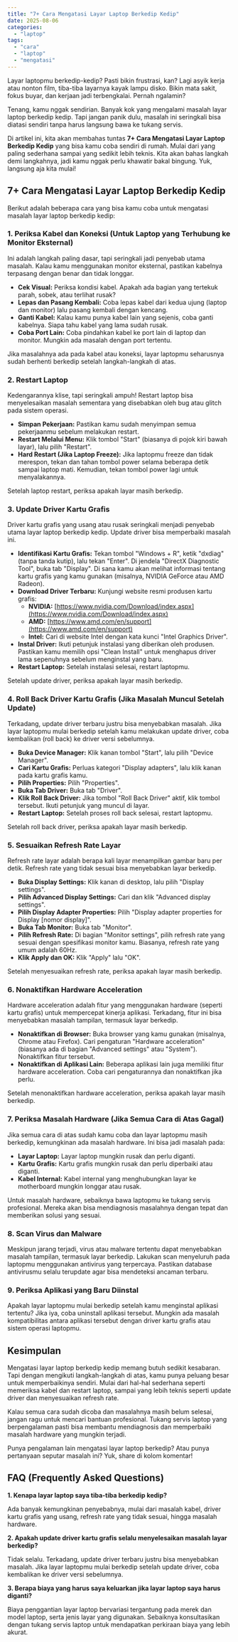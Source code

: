 ```yaml
---
title: "7+ Cara Mengatasi Layar Laptop Berkedip Kedip"
date: 2025-08-06
categories: 
  - "laptop"
tags: 
  - "cara"
  - "laptop"
  - "mengatasi"
---
```


Layar laptopmu berkedip-kedip? Pasti bikin frustrasi, kan? Lagi asyik kerja atau nonton film, tiba-tiba layarnya kayak lampu disko. Bikin mata sakit, fokus buyar, dan kerjaan jadi terbengkalai. Pernah ngalamin?

Tenang, kamu nggak sendirian. Banyak kok yang mengalami masalah layar laptop berkedip kedip. Tapi jangan panik dulu, masalah ini seringkali bisa diatasi sendiri tanpa harus langsung bawa ke tukang servis.

Di artikel ini, kita akan membahas tuntas **7+ Cara Mengatasi Layar Laptop Berkedip Kedip** yang bisa kamu coba sendiri di rumah. Mulai dari yang paling sederhana sampai yang sedikit lebih teknis. Kita akan bahas langkah demi langkahnya, jadi kamu nggak perlu khawatir bakal bingung. Yuk, langsung aja kita mulai!

## 7+ Cara Mengatasi Layar Laptop Berkedip Kedip

Berikut adalah beberapa cara yang bisa kamu coba untuk mengatasi masalah layar laptop berkedip kedip:

### 1\. Periksa Kabel dan Koneksi (Untuk Laptop yang Terhubung ke Monitor Eksternal)

Ini adalah langkah paling dasar, tapi seringkali jadi penyebab utama masalah. Kalau kamu menggunakan monitor eksternal, pastikan kabelnya terpasang dengan benar dan tidak longgar.

- **Cek Visual:** Periksa kondisi kabel. Apakah ada bagian yang tertekuk parah, sobek, atau terlihat rusak?
- **Lepas dan Pasang Kembali:** Coba lepas kabel dari kedua ujung (laptop dan monitor) lalu pasang kembali dengan kencang.
- **Ganti Kabel:** Kalau kamu punya kabel lain yang sejenis, coba ganti kabelnya. Siapa tahu kabel yang lama sudah rusak.
- **Coba Port Lain:** Coba pindahkan kabel ke port lain di laptop dan monitor. Mungkin ada masalah dengan port tertentu.

Jika masalahnya ada pada kabel atau koneksi, layar laptopmu seharusnya sudah berhenti berkedip setelah langkah-langkah di atas.

### 2\. Restart Laptop

Kedengarannya klise, tapi seringkali ampuh! Restart laptop bisa menyelesaikan masalah sementara yang disebabkan oleh bug atau glitch pada sistem operasi.

- **Simpan Pekerjaan:** Pastikan kamu sudah menyimpan semua pekerjaanmu sebelum melakukan restart.
- **Restart Melalui Menu:** Klik tombol "Start" (biasanya di pojok kiri bawah layar), lalu pilih "Restart".
- **Hard Restart (Jika Laptop Freeze):** Jika laptopmu freeze dan tidak merespon, tekan dan tahan tombol power selama beberapa detik sampai laptop mati. Kemudian, tekan tombol power lagi untuk menyalakannya.

Setelah laptop restart, periksa apakah layar masih berkedip.

### 3\. Update Driver Kartu Grafis

Driver kartu grafis yang usang atau rusak seringkali menjadi penyebab utama layar laptop berkedip kedip. Update driver bisa memperbaiki masalah ini.

- **Identifikasi Kartu Grafis:** Tekan tombol "Windows + R", ketik "dxdiag" (tanpa tanda kutip), lalu tekan "Enter". Di jendela "DirectX Diagnostic Tool", buka tab "Display". Di sana kamu akan melihat informasi tentang kartu grafis yang kamu gunakan (misalnya, NVIDIA GeForce atau AMD Radeon).
- **Download Driver Terbaru:** Kunjungi website resmi produsen kartu grafis:
    - **NVIDIA:** [https://www.nvidia.com/Download/index.aspx](https://www.nvidia.com/Download/index.aspx)
    - **AMD:** [https://www.amd.com/en/support](https://www.amd.com/en/support)
    - **Intel:** Cari di website Intel dengan kata kunci "Intel Graphics Driver".
- **Instal Driver:** Ikuti petunjuk instalasi yang diberikan oleh produsen. Pastikan kamu memilih opsi "Clean Install" untuk menghapus driver lama sepenuhnya sebelum menginstal yang baru.
- **Restart Laptop:** Setelah instalasi selesai, restart laptopmu.

Setelah update driver, periksa apakah layar masih berkedip.

### 4\. Roll Back Driver Kartu Grafis (Jika Masalah Muncul Setelah Update)

Terkadang, update driver terbaru justru bisa menyebabkan masalah. Jika layar laptopmu mulai berkedip setelah kamu melakukan update driver, coba kembalikan (roll back) ke driver versi sebelumnya.

- **Buka Device Manager:** Klik kanan tombol "Start", lalu pilih "Device Manager".
- **Cari Kartu Grafis:** Perluas kategori "Display adapters", lalu klik kanan pada kartu grafis kamu.
- **Pilih Properties:** Pilih "Properties".
- **Buka Tab Driver:** Buka tab "Driver".
- **Klik Roll Back Driver:** Jika tombol "Roll Back Driver" aktif, klik tombol tersebut. Ikuti petunjuk yang muncul di layar.
- **Restart Laptop:** Setelah proses roll back selesai, restart laptopmu.

Setelah roll back driver, periksa apakah layar masih berkedip.

### 5\. Sesuaikan Refresh Rate Layar

Refresh rate layar adalah berapa kali layar menampilkan gambar baru per detik. Refresh rate yang tidak sesuai bisa menyebabkan layar berkedip.

- **Buka Display Settings:** Klik kanan di desktop, lalu pilih "Display settings".
- **Pilih Advanced Display Settings:** Cari dan klik "Advanced display settings".
- **Pilih Display Adapter Properties:** Pilih "Display adapter properties for Display \[nomor display\]".
- **Buka Tab Monitor:** Buka tab "Monitor".
- **Pilih Refresh Rate:** Di bagian "Monitor settings", pilih refresh rate yang sesuai dengan spesifikasi monitor kamu. Biasanya, refresh rate yang umum adalah 60Hz.
- **Klik Apply dan OK:** Klik "Apply" lalu "OK".

Setelah menyesuaikan refresh rate, periksa apakah layar masih berkedip.

### 6\. Nonaktifkan Hardware Acceleration

Hardware acceleration adalah fitur yang menggunakan hardware (seperti kartu grafis) untuk mempercepat kinerja aplikasi. Terkadang, fitur ini bisa menyebabkan masalah tampilan, termasuk layar berkedip.

- **Nonaktifkan di Browser:** Buka browser yang kamu gunakan (misalnya, Chrome atau Firefox). Cari pengaturan "Hardware acceleration" (biasanya ada di bagian "Advanced settings" atau "System"). Nonaktifkan fitur tersebut.
- **Nonaktifkan di Aplikasi Lain:** Beberapa aplikasi lain juga memiliki fitur hardware acceleration. Coba cari pengaturannya dan nonaktifkan jika perlu.

Setelah menonaktifkan hardware acceleration, periksa apakah layar masih berkedip.

### 7\. Periksa Masalah Hardware (Jika Semua Cara di Atas Gagal)

Jika semua cara di atas sudah kamu coba dan layar laptopmu masih berkedip, kemungkinan ada masalah hardware. Ini bisa jadi masalah pada:

- **Layar Laptop:** Layar laptop mungkin rusak dan perlu diganti.
- **Kartu Grafis:** Kartu grafis mungkin rusak dan perlu diperbaiki atau diganti.
- **Kabel Internal:** Kabel internal yang menghubungkan layar ke motherboard mungkin longgar atau rusak.

Untuk masalah hardware, sebaiknya bawa laptopmu ke tukang servis profesional. Mereka akan bisa mendiagnosis masalahnya dengan tepat dan memberikan solusi yang sesuai.

### 8\. Scan Virus dan Malware

Meskipun jarang terjadi, virus atau malware tertentu dapat menyebabkan masalah tampilan, termasuk layar berkedip. Lakukan scan menyeluruh pada laptopmu menggunakan antivirus yang terpercaya. Pastikan database antivirusmu selalu terupdate agar bisa mendeteksi ancaman terbaru.

### 9\. Periksa Aplikasi yang Baru Diinstal

Apakah layar laptopmu mulai berkedip setelah kamu menginstal aplikasi tertentu? Jika iya, coba uninstall aplikasi tersebut. Mungkin ada masalah kompatibilitas antara aplikasi tersebut dengan driver kartu grafis atau sistem operasi laptopmu.

## Kesimpulan

Mengatasi layar laptop berkedip kedip memang butuh sedikit kesabaran. Tapi dengan mengikuti langkah-langkah di atas, kamu punya peluang besar untuk memperbaikinya sendiri. Mulai dari hal-hal sederhana seperti memeriksa kabel dan restart laptop, sampai yang lebih teknis seperti update driver dan menyesuaikan refresh rate.

Kalau semua cara sudah dicoba dan masalahnya masih belum selesai, jangan ragu untuk mencari bantuan profesional. Tukang servis laptop yang berpengalaman pasti bisa membantu mendiagnosis dan memperbaiki masalah hardware yang mungkin terjadi.

Punya pengalaman lain mengatasi layar laptop berkedip? Atau punya pertanyaan seputar masalah ini? Yuk, share di kolom komentar!

## FAQ (Frequently Asked Questions)

**1\. Kenapa layar laptop saya tiba-tiba berkedip kedip?**

Ada banyak kemungkinan penyebabnya, mulai dari masalah kabel, driver kartu grafis yang usang, refresh rate yang tidak sesuai, hingga masalah hardware.

**2\. Apakah update driver kartu grafis selalu menyelesaikan masalah layar berkedip?**

Tidak selalu. Terkadang, update driver terbaru justru bisa menyebabkan masalah. Jika layar laptopmu mulai berkedip setelah update driver, coba kembalikan ke driver versi sebelumnya.

**3\. Berapa biaya yang harus saya keluarkan jika layar laptop saya harus diganti?**

Biaya penggantian layar laptop bervariasi tergantung pada merek dan model laptop, serta jenis layar yang digunakan. Sebaiknya konsultasikan dengan tukang servis laptop untuk mendapatkan perkiraan biaya yang lebih akurat.
